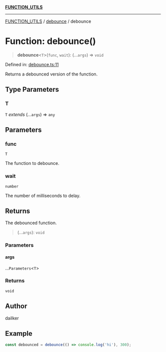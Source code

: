 [**FUNCTION_UTILS**](../../README.md)

***

[FUNCTION_UTILS](../../README.md) / [debounce](../README.md) / debounce

# Function: debounce()

> **debounce**\<`T`\>(`func`, `wait`): (...`args`) => `void`

Defined in: [debounce.ts:11](https://github.com/dailker/everyutil/blob/669c80948347059212c7a0ef09fd720ca9b1c411/src/function/debounce.ts#L11)

Returns a debounced version of the function.

## Type Parameters

### T

`T` *extends* (...`args`) => `any`

## Parameters

### func

`T`

The function to debounce.

### wait

`number`

The number of milliseconds to delay.

## Returns

The debounced function.

> (...`args`): `void`

### Parameters

#### args

...`Parameters`\<`T`\>

### Returns

`void`

## Author

dailker

## Example

```ts
const debounced = debounce(() => console.log('hi'), 300);
```
